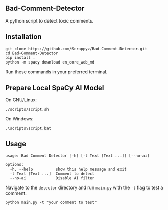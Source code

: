 ## Bad-Comment-Detector
A python script to detect toxic comments.

## Installation
```
git clone https://github.com/Scrappyz/Bad-Comment-Detector.git
cd Bad-Comment-Detector
pip install .
python -m spacy download en_core_web_md
```
Run these commands in your preferred terminal.

## Prepare Local SpaCy AI Model
On GNU/Linux:
```
./scripts/script.sh
```
On Windows:
```
.\scripts\script.bat
```

## Usage
```
usage: Bad Comment Detector [-h] [-t Text [Text ...]] [--no-ai]

options:
  -h, --help          show this help message and exit
  -t Text [Text ...]  Comment to detect
  --no-ai             Disable AI filter
```
Navigate to the `detector` directory and run `main.py` with the `-t` flag to test a comment.
```
python main.py -t "your comment to test"
```